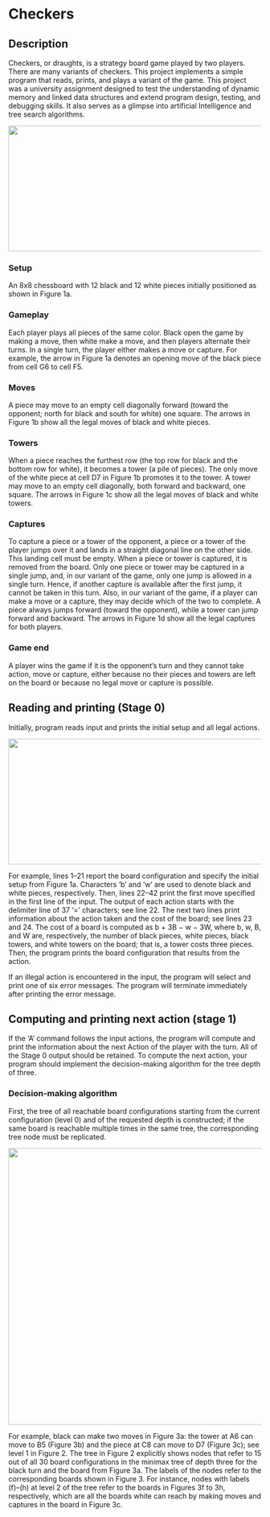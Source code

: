 # Checkers

## Description
Checkers, or draughts, is a strategy board game played by two players. There are many variants of checkers. This project implements a simple program that reads, prints, and plays a variant of the game. This project was a university assignment designed to test the understanding of dynamic memory and linked data structures and extend program design, testing, and debugging skills. It also serves as a glimpse into artificial Intelligence and tree search algorithms.

<p width="100%" align="center">
<img src="https://user-images.githubusercontent.com/94183388/170808819-352ab85e-ea8f-4ac0-800b-ebe8a330c0e1.png" width="800" height="250">
</p>

### Setup 
An 8x8 chessboard with 12 black and 12 white pieces initially positioned as shown in Figure 1a.
### Gameplay
Each player plays all pieces of the same color. Black open the game by making a move, then white
make a move, and then players alternate their turns. In a single turn, the player either makes a move or capture.
For example, the arrow in Figure 1a denotes an opening move of the black piece from cell G6 to cell F5.
### Moves
A piece may move to an empty cell diagonally forward (toward the opponent; north for black and south
for white) one square. The arrows in Figure 1b show all the legal moves of black and white pieces.
### Towers
When a piece reaches the furthest row (the top row for black and the bottom row for white), it becomes
a tower (a pile of pieces). The only move of the white piece at cell D7 in Figure 1b promotes it to the tower. A
tower may move to an empty cell diagonally, both forward and backward, one square. The arrows in Figure 1c
show all the legal moves of black and white towers.
### Captures
To capture a piece or a tower of the opponent, a piece or a tower of the player jumps over it and lands
in a straight diagonal line on the other side. This landing cell must be empty. When a piece or tower is captured,
it is removed from the board. Only one piece or tower may be captured in a single jump, and, in our variant of
the game, only one jump is allowed in a single turn. Hence, if another capture is available after the first jump, it
cannot be taken in this turn. Also, in our variant of the game, if a player can make a move or a capture, they may
decide which of the two to complete. A piece always jumps forward (toward the opponent), while a tower can
jump forward and backward. The arrows in Figure 1d show all the legal captures for both players.
### Game end
A player wins the game if it is the opponent’s turn and they cannot take action, move or capture,
either because no their pieces and towers are left on the board or because no legal move or capture is possible.

## Reading and printing (Stage 0)
Initially, program reads input and prints the initial setup and all legal actions. 

<p width="100%" align="center">
<img src="https://user-images.githubusercontent.com/94183388/170809411-23df207f-969d-4911-b6d9-d186bb11def9.png" width="800" height="250">
</p>

For example, lines 1–21 report the board configuration and specify the initial setup from Figure 1a. Characters ‘b’ and ‘w’ are used to denote black and white pieces, respectively. Then, lines 22–42 print the first move specified in the first line of the input. The output of each action starts with the delimiter line of 37 ‘=’ characters; see line 22. The next two lines print information about the action taken and the cost of the board; see lines 23 and 24. The
cost of a board is computed as b + 3B − w − 3W, where b, w, B, and W are, respectively, the number of black pieces, white pieces, black towers, and white towers on the board; that is, a tower costs three pieces. Then, the program prints the board configuration that results from the action. 

If an illegal action is encountered in the input, the program will select and print one of six error messages. The program will terminate immediately after printing the error message.

## Computing and printing next action (stage 1)
If the ‘A’ command follows the input actions, the program will compute and print the information about the next Action of the player with the turn. All of the Stage 0 output should be retained. To compute the next action, your program should implement the decision-making algorithm for the tree depth of three.

### Decision-making algorithm
First, the tree of all reachable board configurations starting from the current configuration (level 0) and of the requested depth is constructed; if the same board is reachable multiple times in the same tree, the corresponding tree node must be replicated. 

<p width="100%" align="center">
<img src="https://user-images.githubusercontent.com/94183388/170813270-2f7fc83a-ccbd-41f2-9d78-88b0e4db5d0e.png" width="800" height="550">
</p>

For example, black can make two moves in Figure 3a: the tower at A6 can move
to B5 (Figure 3b) and the piece at C8 can move to D7 (Figure 3c); see level 1 in Figure 2. The tree in Figure 2
explicitly shows nodes that refer to 15 out of all 30 board configurations in the minimax tree of depth three for
the black turn and the board from Figure 3a. The labels of the nodes refer to the corresponding boards shown
in Figure 3. For instance, nodes with labels (f)–(h) at level 2 of the tree refer to the boards in Figures 3f to 3h,
respectively, which are all the boards white can reach by making moves and captures in the board in Figure 3c.

